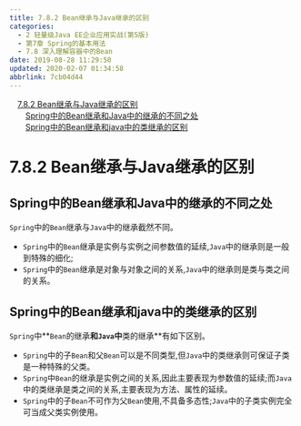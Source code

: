 ```yaml
---
title: 7.8.2 Bean继承与Java继承的区别
categories: 
  - 2 轻量级Java EE企业应用实战(第5版)
  - 第7章 Spring的基本用法
  - 7.8 深入理解容器中的Bean
date: 2019-08-28 11:29:50
updated: 2020-02-07 01:34:58
abbrlink: 7cb04d44
---
```

<div id='my_toc'><a href="/JavaReadingNotes/7cb04d44/#7-8-2-Bean继承与Java继承的区别" class="header_1">7.8.2 Bean继承与Java继承的区别</a>&nbsp;<br><a href="/JavaReadingNotes/7cb04d44/#Spring中的Bean继承和Java中的继承的不同之处" class="header_2">Spring中的Bean继承和Java中的继承的不同之处</a>&nbsp;<br><a href="/JavaReadingNotes/7cb04d44/#Spring中的Bean继承和java中的类继承的区别" class="header_2">Spring中的Bean继承和java中的类继承的区别</a>&nbsp;<br></div>
<style>.header_1{margin-left: 1em;}.header_2{margin-left: 2em;}.header_3{margin-left: 3em;}.header_4{margin-left: 4em;}.header_5{margin-left: 5em;}.header_6{margin-left: 6em;}</style>
<!--more-->
<script>if (navigator.platform.search('arm')==-1){document.getElementById('my_toc').style.display = 'none';}var e,p = document.getElementsByTagName('p');while (p.length>0) {e = p[0];e.parentElement.removeChild(e);}</script>

<!--end-->
<!--SSTStart-->
# 7.8.2 Bean继承与Java继承的区别 #
## Spring中的Bean继承和Java中的继承的不同之处 ##
`Spring`中的`Bean`继承与`Java`中的继承截然不同。
- `Spring`中的`Bean`继承是实例与实例之间参数值的延续,`Java`中的继承则是一般到特殊的细化;
- `Spring`中的`Bean`继承是对象与对象之间的关系,`Java`中的继承则是类与类之间的关系。

## Spring中的Bean继承和java中的类继承的区别 ##
`Spring`中**`Bean`的继承**和`Java`中**类的继承**有如下区别。
- `Spring`中的子`Bean`和父`Bean`可以是不同类型,但`Java`中的类继承则可保证子类是一种特殊的父类。
- `Spring`中`Bean`的继承是实例之间的关系,因此主要表现为参数值的延续;而`Java`中的类继承是类之间的关系,主要表现为方法、属性的延续。
- `Spring`中的子`Bean`不可作为父`Bean`使用,不具备多态性;`Java`中的子类实例完全可当成父类实例使用。

<!--SSTStop-->

